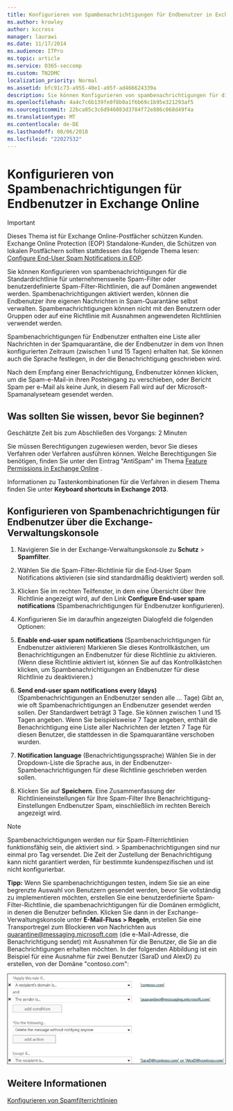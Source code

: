 ```yaml
---
title: Konfigurieren von Spambenachrichtigungen für Endbenutzer in Exchange Online
ms.author: krowley
author: kccross
manager: laurawi
ms.date: 11/17/2014
ms.audience: ITPro
ms.topic: article
ms.service: O365-seccomp
ms.custom: TN2DMC
localization_priority: Normal
ms.assetid: bfc91c73-a955-40e1-a95f-ad466624339a
description: Sie können Konfigurieren von spambenachrichtigungen für die Standardrichtlinie für unternehmensweite Spam-Filter oder benutzerdefinierte Spam-Filter-Richtlinien, die auf Domänen angewendet werden.
ms.openlocfilehash: 4a4c7c6b139fe0f8b0a1f6b69c1b95e321293af5
ms.sourcegitcommit: 22bca85c3c6d946083d3784f72e886c068d49f4a
ms.translationtype: MT
ms.contentlocale: de-DE
ms.lasthandoff: 08/06/2018
ms.locfileid: "22027532"
---
```

# <a name="configure-end-user-spam-notifications-in-exchange-online"></a>Konfigurieren von Spambenachrichtigungen für Endbenutzer in Exchange Online

> [!IMPORTANT]
> Dieses Thema ist für Exchange Online-Postfächer schützen Kunden. Exchange Online Protection (EOP) Standalone-Kunden, die Schützen von lokalen Postfächern sollten stattdessen das folgende Thema lesen: [Configure End-User Spam Notifications in EOP](configure-end-user-spam-notifications-in-eop.md). 
  
Sie können Konfigurieren von spambenachrichtigungen für die Standardrichtlinie für unternehmensweite Spam-Filter oder benutzerdefinierte Spam-Filter-Richtlinien, die auf Domänen angewendet werden. Spambenachrichtigungen aktiviert werden, können die Endbenutzer ihre eigenen Nachrichten in Spam-Quarantäne selbst verwalten. Spambenachrichtigungen können nicht mit den Benutzern oder Gruppen oder auf eine Richtlinie mit Ausnahmen angewendeten Richtlinien verwendet werden.
  
Spambenachrichtigungen für Endbenutzer enthalten eine Liste aller Nachrichten in der Spamquarantäne, die der Endbenutzer in dem von Ihnen konfigurierten Zeitraum (zwischen 1 und 15 Tagen) erhalten hat. Sie können auch die Sprache festlegen, in der die Benachrichtigung geschrieben wird.
  
Nach dem Empfang einer Benachrichtigung, Endbenutzer können klicken, um die Spam-e-Mail-in ihren Posteingang zu verschieben, oder Bericht Spam per e-Mail als keine Junk, in diesem Fall wird auf der Microsoft-Spamanalyseteam gesendet werden. 
  
## <a name="what-do-you-need-to-know-before-you-begin"></a>Was sollten Sie wissen, bevor Sie beginnen?

Geschätzte Zeit bis zum Abschließen des Vorgangs: 2 Minuten
  
Sie müssen Berechtigungen zugewiesen werden, bevor Sie dieses Verfahren oder Verfahren ausführen können. Welche Berechtigungen Sie benötigen, finden Sie unter den Eintrag "AntiSpam" im Thema [Feature Permissions in Exchange Online](http://technet.microsoft.com/library/15073ce1-0917-403b-8839-02a2ebc96e16.aspx) . 
  
Informationen zu Tastenkombinationen für die Verfahren in diesem Thema finden Sie unter **Keyboard shortcuts in Exchange 2013**.
  
## <a name="use-the-eac-to-configure-end-user-spam-notifications"></a>Konfigurieren von Spambenachrichtigungen für Endbenutzer über die Exchange-Verwaltungskonsole

1. Navigieren Sie in der Exchange-Verwaltungskonsole zu **Schutz** \> **Spamfilter**.
    
2. Wählen Sie die Spam-Filter-Richtlinie für die End-User Spam Notifications aktivieren (sie sind standardmäßig deaktiviert) werden soll.
    
3. Klicken Sie im rechten Teilfenster, in dem eine Übersicht über Ihre Richtlinie angezeigt wird, auf den Link **Configure End-user spam notifications** (Spambenachrichtigungen für Endbenutzer konfigurieren). 
    
4. Konfigurieren Sie im daraufhin angezeigten Dialogfeld die folgenden Optionen:
    
1. **Enable end-user spam notifications** (Spambenachrichtigungen für Endbenutzer aktivieren) Markieren Sie dieses Kontrollkästchen, um Benachrichtigungen an Endbenutzer für diese Richtlinie zu aktivieren. (Wenn diese Richtlinie aktiviert ist, können Sie auf das Kontrollkästchen klicken, um Spambenachrichtigungen an Endbenutzer für diese Richtlinie zu deaktivieren.) 
    
2. **Send end-user spam notifications every (days)** (Spambenachrichtigungen an Endbenutzer senden alle ... Tage) Gibt an, wie oft Spambenachrichtigungen an Endbenutzer gesendet werden sollen. Der Standardwert beträgt 3 Tage. Sie können zwischen 1 und 15 Tagen angeben. Wenn Sie beispielsweise 7 Tage angeben, enthält die Benachrichtigung eine Liste aller Nachrichten der letzten 7 Tage für diesen Benutzer, die stattdessen in die Spamquarantäne verschoben wurden. 
    
3. **Notification language** (Benachrichtigungssprache) Wählen Sie in der Dropdown-Liste die Sprache aus, in der Endbenutzer-Spambenachrichtigungen für diese Richtlinie geschrieben werden sollen. 
    
5. Klicken Sie auf **Speichern**. Eine Zusammenfassung der Richtlinieneinstellungen für Ihre Spam-Filter Ihre Benachrichtigung-Einstellungen Endbenutzer Spam, einschließlich im rechten Bereich angezeigt wird.
    
> [!NOTE]
>  Spambenachrichtigungen werden nur für Spam-Filterrichtlinien funktionsfähig sein, die aktiviert sind. > Spambenachrichtigungen sind nur einmal pro Tag versendet. Die Zeit der Zustellung der Benachrichtigung kann nicht garantiert werden, für bestimmte kundenspezifischen und ist nicht konfigurierbar. 
  
 **Tipp:** Wenn Sie spambenachrichtigungen testen, indem Sie sie an eine begrenzte Auswahl von Benutzern gesendet werden, bevor Sie vollständig zu implementieren möchten, erstellen Sie eine benutzerdefinierte Spam-Filter-Richtlinie, die spambenachrichtigungen für die Domänen ermöglicht, in denen die Benutzer befinden. Klicken Sie dann in der Exchange-Verwaltungskonsole unter **E-Mail-Fluss \> Regeln**, erstellen Sie eine Transportregel zum Blockieren von Nachrichten aus quarantine@messaging.microsoft.com (die e-Mail-Adresse, die Benachrichtigung sendet) mit Ausnahmen für die Benutzer, die Sie an die Benachrichtigungen erhalten möchten. In der folgenden Abbildung ist ein Beispiel für eine Ausnahme für zwei Benutzer (SaraD und AlexD) zu erstellen, von der Domäne "contoso.com": 
  
![Transportregel zum Testen von Spambenachrichtigungen für Endbenutzer](media/EOP-ESN-testspecificusers.jpg)
  
## <a name="for-more-information"></a>Weitere Informationen

[Konfigurieren von Spamfilterrichtlinien](configure-your-spam-filter-policies.md)
  
